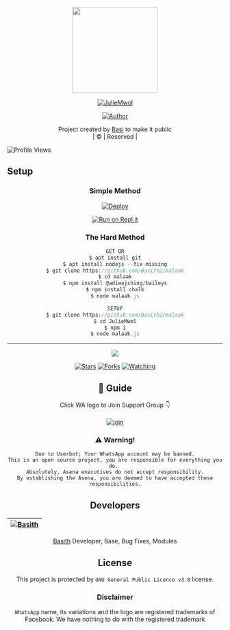 
<div align="center">
  <img border-radius: 15px src="https://github.com/Basith2/malaak/blob/master/julie/Mlk.gif" width="200" height="200"/>
  <p align="center">
<a href="#"><img title="JulieMwol" src="https://img.shields.io/badge/Malaak-green?colorA=%23ff0000&colorB=%23017e40&style=for-the-badge"></a>
</p>
  <p align="center">
<a href="https://github.com/Basith2"><img title="Author" src="https://img.shields.io/badge/Author-basi-/JulieMwol?color=blue&style=for-the-badge&logo=whatsapp"></a>
</p>
</div>
<p align="center">
Project created by <a href="https://github.com/Basith2">Basi</a> to make it public
    <br>
       | © |
        Reserved |
    <br> 
</p>

![Profile Views](https://hits.seeyoufarm.com/api/count/incr/badge.svg?url=https://github.com/Basith2/malaak&title=Profile%20Views)

## Setup
<div align="center">

  ### Simple Method
  
[![Deploy](https://www.herokucdn.com/deploy/button.svg)](https://heroku.com/deploy?template=https://github.com/Basith2/malaak) 
  
[![Run on Repl.it](https://repl.it/badge/github/quiec/whatsAlfa)](https://replit.com/@Basith2/malaak)
  
### The Hard Method
```js
GET QR
$ apt install git
$ apt install nodejs --fix-missing
$ git clone https://github.com/Basith2/malaak
$ cd malaak
$ npm install @adiwajshing/baileys
$ npm install chalk
$ node malaak.js
```
      
```js
SETUP
$ git clone https://github.com/Basith2/malaak
$ cd JulieMwol
$ npm i
$ node malaak.js
```

----

  <p align="center">
  <a href="httsp://github.com/Basith2/malaak">
    
<a href="https://github.com/Basith2/followers">
<img src="https://img.shields.io/github/repo-size/Basith2/malaak?color=green&label=Repo%20total%20size&style=plastic">
<p align="center">
<a href="https://github.com/Basith2/followers"
<img title="Followers" src="https://img.shields.io/github/followers/Basith2?color=blue&style=flat-square"></a>
<a href="https://github.com/Basith2/malaak/stargazers/"><img title="Stars" src="https://img.shields.io/github/stars/Basith2/malaak?color=blue&style=flat-square"></a>
<a href="https://github.com/Basith2/malaak/network/members"><img title="Forks" src="https://img.shields.io/github/forks/Basith2/malaak?color=blue&style=flat-square"></a>
<a href="https://github.com/Basith2/malaak/watchers"><img title="Watching" src="https://img.shields.io/github/watchers/Basith2/malaak?label=Watchers&color=blue&style=flat-square"></a>
</p>

## 📢 Guide
Click WA logo to Join Support Group 👇
    <br>
<br>
  [![join](https://github.com/Alien-alfa/PublicBot/blob/main/wlogo.svg.png)](https://chat.whatsapp.com/GyR4376DREQJu1z1oThoMu)
  <div align="center">
       
  </div>
    
### ⚠️ Warning! 
```
Due to Userbot; Your WhatsApp account may be banned.
This is an open source project, you are responsible for everything you do. 
Absolutely, Asena executives do not accept responsibility.
By establishing the Asena, you are deemed to have accepted these responsibilities.
```

## Developers
  <div align="center">
    
  [![Basith](https://github.com/Basith2.png?size=100)](https://github.com/Basith2) |
|---|
[Basith](https://github.com/Basith2)
Developer, Base, Bug Fixes, Modules
  </div>
    


## License
This project is protected by `GNU General Public Licence v3.0` license.

### Disclaimer
`WhatsApp` name, its variations and the logo are registered trademarks of Facebook. We have nothing to do with the registered trademark
